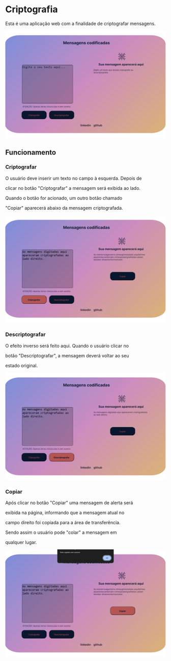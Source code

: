 # Criptografia

<p>Esta é uma aplicação web com a finalidade de criptografar mensagens. </p>

![menu](https://github.com/tuliusalves/Criptografia/blob/main/screens/Capturar.PNG)
## Funcionamento
### Criptografar
<p>O usuário deve inserir um texto no campo à esquerda. Depois de  </p>
<p>clicar no botão "Criptografar" a mensagem será exibida ao lado.</p>
<p>Quando o botão for acionado, um outro botão chamado  </p>
<p>"Copiar" aparecerá abaixo da mensagem criptografada.  </p>

![Demonstracao_01](https://github.com/tuliusalves/Criptografia/blob/main/screens/Demonstracao_01.PNG)

### Descriptografar
<p>O efeito inverso será feito aqui. Quando o usuário clicar no </p>
<p>botão "Descriptografar", a mensagem deverá voltar ao seu</p>
<p>estado original.</p>

![Demonstracao_02](https://github.com/tuliusalves/Criptografia/blob/main/screens/Demonstracao_02.PNG)

### Copiar
<p>Após clicar no botão "Copiar" uma mensagem de alerta será  </p>
<p>exibida na página, informando que a mensagem atual no </p>
<p>campo direito foi copiada para a área de transferência.</p>
<p>Sendo assim o usuário pode "colar" a mensagem em </p>
<p>qualquer lugar.</p>

![Demonstracao_03](https://github.com/tuliusalves/Criptografia/blob/main/screens/Demonstracao_03.PNG)